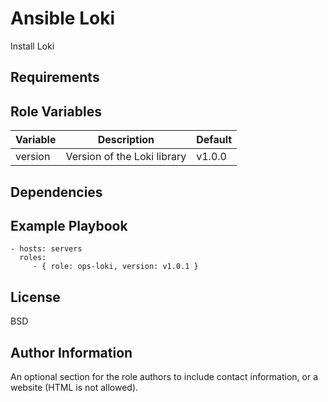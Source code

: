 Ansible Loki
=========

Install Loki 

Requirements
------------



Role Variables
--------------

| Variable  |  Description                  |  Default |
| ---       |  ---                          |  --- |
| version   |  Version of the Loki library  |  v1.0.0     |

Dependencies
------------


Example Playbook
----------------


    - hosts: servers
      roles:
         - { role: ops-loki, version: v1.0.1 }

License
-------

BSD

Author Information
------------------

An optional section for the role authors to include contact information, or a
website (HTML is not allowed).
